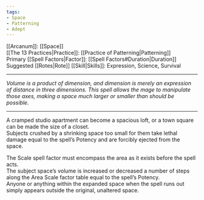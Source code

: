 ```yaml
---
tags:
- Space
- Patterning
- Adept
---
```


[[Arcanum]]: [[Space]]\
[[The 13 Practices|Practice]]: [[Practice of Patterning|Patterning]]\
Primary [[Spell Factors|Factor]]: [[Spell Factors#Duration|Duration]]\
Suggested [[Rotes|Rote]] [[Skill|Skills]]: Expression, Science, Survival

---

_Volume is a product of dimension, and dimension is merely an expression of distance in three dimensions. This spell allows the mage to manipulate those axes, making a space much larger or smaller than should be possible._

---

A cramped studio apartment can become a spacious loft, or a town square can be made the size of a closet.\
Subjects crushed by a shrinking space too small for them take lethal damage equal to the spell’s Potency and are forcibly ejected from the space.

The Scale spell factor must encompass the area as it exists before the spell acts.\
The subject space’s volume is increased or decreased a number of steps along the Area Scale factor table equal to the spell’s Potency.\
Anyone or anything within the expanded space when the spell runs out simply appears outside the original, unaltered space.